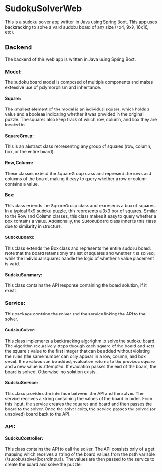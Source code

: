 # SudokuSolverWeb
This is a sudoku solver app written in Java using Spring Boot. This app uses backtracking to solve a valid sudoku board of any size (4x4, 9x9, 16x16, etc).

## Backend
The backend of this web app is written in Java using Spring Boot.  

### Model: 
The sudoku board model is composed of multiple components and makes extensive use of polymorphism and inheritance.

#### Square:
The smallest element of the model is an individual square, which holds a value and a boolean indicating whether it was provided in the original puzzle. The squares also keep track of which row, column, and box they are located in.

#### SquareGroup:
This is an abstract class representing any group of squares (row, column, box, or the entire board). 

#### Row, Column:
These classes extend the SquareGroup class and represent the rows and columns of the board, making it easy to query whether a row or column contains a value.

#### Box: 
This class extends the SquareGroup class and represents a box of squares. In a typical 9x9 sudoku puzzle, this represents a 3x3 box of squares. Similar to the Row and Column classes, this class makes it easy to query whether a box contains a value. Additionally, the SudokuBoard class inherits this class due to similarity in structure.

#### SudokuBoard:
This class extends the Box class and represents the entire sudoku board. Note that the board retains only the list of squares and whether it is solved, while the individual squares handle the logic of whether a value placement is valid.

#### SudokuSummary:
This class contains the API response containing the board solution, if it exists.

### Service: 
This package contains the solver and the service linking the API to the solver.

#### SudokuSolver: 
This class implements a backtracking algorighm to solve the sudoku board. The algorithm recursively steps through each square of the board and sets the square's value to the first integer that can be added without violating the rules (the same number can only appear in a row, column, and box once). If no values can be added, evaluation returns to the previous square and a new value is attempted. If evaulation passes the end of the board, the board is solved. Otherwise, no solution exists.

#### SudokuService:
This class provides the interface between the API and the solver. The service receives a string containing the values of the board in order. From this input, the service creates the squares and board and then passes the board to the solver. Once the solver exits, the service passes the solved (or unsolved) board back to the API.

### API: 

#### SudokuController:
This class contains the API to call the solver. The API consists only of a get mapping which receives a string of the board values from the path variable (/sudoku/solve/{boardInput}). The values are then passed to the service to create the board and solve the puzzle.
